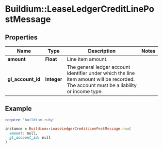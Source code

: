 # Buildium::LeaseLedgerCreditLinePostMessage

## Properties

| Name | Type | Description | Notes |
| ---- | ---- | ----------- | ----- |
| **amount** | **Float** | Line item amount. |  |
| **gl_account_id** | **Integer** | The general ledger account identifier under which the line item amount will be recorded. The account must be a liability or income type. |  |

## Example

```ruby
require 'buildium-ruby'

instance = Buildium::LeaseLedgerCreditLinePostMessage.new(
  amount: null,
  gl_account_id: null
)
```

